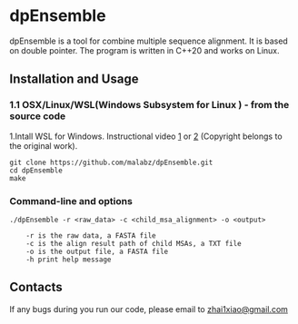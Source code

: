 # dpEnsemble

dpEnsemble is a tool for combine multiple sequence alignment. It is based on double pointer. The program is written in C++20 and works on Linux.

## Installation and Usage
### 1.1 OSX/Linux/WSL(Windows Subsystem for Linux ) - from the source code
1.Intall WSL for Windows. Instructional video [1](https://www.youtube.com/watch?v=X-DHaQLrBi8&t=5s) or [2](http://lab.malab.cn/%7Etfr/1.mp4) (Copyright belongs to the original work).

```
git clone https://github.com/malabz/dpEnsemble.git
cd dpEnsemble
make
```
### Command-line and options
```
./dpEnsemble -r <raw_data> -c <child_msa_alignment> -o <output> 

	-r is the raw data, a FASTA file
	-c is the align result path of child MSAs, a TXT file
	-o is the output file, a FASTA file
	-h print help message
```
## Contacts
If any bugs during you run our code, please email to zhai1xiao@gmail.com
